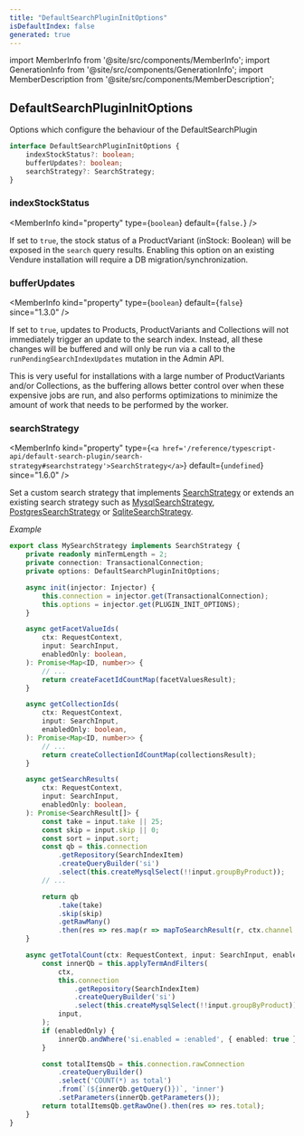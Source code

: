 ```yaml
---
title: "DefaultSearchPluginInitOptions"
isDefaultIndex: false
generated: true
---
```

<!-- This file was generated from the Vendure source. Do not modify. Instead, re-run the "docs:build" script -->
import MemberInfo from '@site/src/components/MemberInfo';
import GenerationInfo from '@site/src/components/GenerationInfo';
import MemberDescription from '@site/src/components/MemberDescription';


## DefaultSearchPluginInitOptions

<GenerationInfo sourceFile="packages/core/src/plugin/default-search-plugin/types.ts" sourceLine="15" packageName="@vendure/core" />

Options which configure the behaviour of the DefaultSearchPlugin

```ts title="Signature"
interface DefaultSearchPluginInitOptions {
    indexStockStatus?: boolean;
    bufferUpdates?: boolean;
    searchStrategy?: SearchStrategy;
}
```

<div className="members-wrapper">

### indexStockStatus

<MemberInfo kind="property" type={`boolean`} default={`false.`}   />

If set to `true`, the stock status of a ProductVariant (inStock: Boolean) will
be exposed in the `search` query results. Enabling this option on an existing
Vendure installation will require a DB migration/synchronization.
### bufferUpdates

<MemberInfo kind="property" type={`boolean`} default={`false`}  since="1.3.0"  />

If set to `true`, updates to Products, ProductVariants and Collections will not immediately
trigger an update to the search index. Instead, all these changes will be buffered and will
only be run via a call to the `runPendingSearchIndexUpdates` mutation in the Admin API.

This is very useful for installations with a large number of ProductVariants and/or
Collections, as the buffering allows better control over when these expensive jobs are run,
and also performs optimizations to minimize the amount of work that needs to be performed by
the worker.
### searchStrategy

<MemberInfo kind="property" type={`<a href='/reference/typescript-api/default-search-plugin/search-strategy#searchstrategy'>SearchStrategy</a>`} default={`undefined`}  since="1.6.0"  />

Set a custom search strategy that implements <a href='/reference/typescript-api/default-search-plugin/search-strategy#searchstrategy'>SearchStrategy</a> or extends an existing search strategy
such as <a href='/reference/typescript-api/default-search-plugin/mysql-search-strategy#mysqlsearchstrategy'>MysqlSearchStrategy</a>, <a href='/reference/typescript-api/default-search-plugin/postgres-search-strategy#postgressearchstrategy'>PostgresSearchStrategy</a> or <a href='/reference/typescript-api/default-search-plugin/sqlite-search-strategy#sqlitesearchstrategy'>SqliteSearchStrategy</a>.

*Example*

```ts
export class MySearchStrategy implements SearchStrategy {
    private readonly minTermLength = 2;
    private connection: TransactionalConnection;
    private options: DefaultSearchPluginInitOptions;

    async init(injector: Injector) {
        this.connection = injector.get(TransactionalConnection);
        this.options = injector.get(PLUGIN_INIT_OPTIONS);
    }

    async getFacetValueIds(
        ctx: RequestContext,
        input: SearchInput,
        enabledOnly: boolean,
    ): Promise<Map<ID, number>> {
        // ...
        return createFacetIdCountMap(facetValuesResult);
    }

    async getCollectionIds(
        ctx: RequestContext,
        input: SearchInput,
        enabledOnly: boolean,
    ): Promise<Map<ID, number>> {
        // ...
        return createCollectionIdCountMap(collectionsResult);
    }

    async getSearchResults(
        ctx: RequestContext,
        input: SearchInput,
        enabledOnly: boolean,
    ): Promise<SearchResult[]> {
        const take = input.take || 25;
        const skip = input.skip || 0;
        const sort = input.sort;
        const qb = this.connection
            .getRepository(SearchIndexItem)
            .createQueryBuilder('si')
            .select(this.createMysqlSelect(!!input.groupByProduct));
        // ...

        return qb
            .take(take)
            .skip(skip)
            .getRawMany()
            .then(res => res.map(r => mapToSearchResult(r, ctx.channel.currencyCode)));
    }

    async getTotalCount(ctx: RequestContext, input: SearchInput, enabledOnly: boolean): Promise<number> {
        const innerQb = this.applyTermAndFilters(
            ctx,
            this.connection
                .getRepository(SearchIndexItem)
                .createQueryBuilder('si')
                .select(this.createMysqlSelect(!!input.groupByProduct)),
            input,
        );
        if (enabledOnly) {
            innerQb.andWhere('si.enabled = :enabled', { enabled: true });
        }

        const totalItemsQb = this.connection.rawConnection
            .createQueryBuilder()
            .select('COUNT(*) as total')
            .from(`(${innerQb.getQuery()})`, 'inner')
            .setParameters(innerQb.getParameters());
        return totalItemsQb.getRawOne().then(res => res.total);
    }
}
```


</div>
